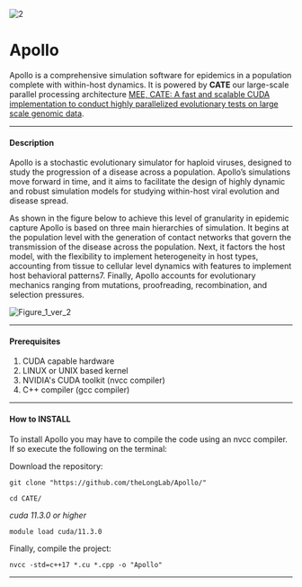 
![2](https://github.com/theLongLab/Apollo/assets/55466094/51519eae-aacc-4afb-87aa-8a6ce20656ef)
# Apollo

Apollo is a comprehensive simulation software for epidemics in a population complete with within-host dynamics. It is powered by **CATE** our large-scale parallel processing architecture [MEE, CATE: A fast and scalable CUDA implementation to conduct highly parallelized evolutionary tests on large scale genomic data](https://doi.org/10.1111/2041-210X.14168).

---
#### Description

Apollo is a stochastic evolutionary simulator for haploid viruses, designed to study the progression of a disease across a population. Apollo’s simulations move forward in time, and it aims to facilitate the design of highly dynamic and robust simulation models for studying within-host viral evolution and disease spread.

As shown in the figure below to achieve this level of granularity in epidemic capture Apollo is based on three main hierarchies of simulation. It begins at the population level with the generation of contact networks that govern the transmission of the disease across the population. Next, it factors the host model, with the flexibility to implement heterogeneity in host types, accounting from tissue to cellular level dynamics with features to implement host behavioral patterns7. Finally, Apollo accounts for evolutionary mechanics ranging from mutations, proofreading, recombination, and selection pressures.

![Figure_1_ver_2](https://github.com/theLongLab/Apollo/assets/55466094/e4990d52-bfad-45f6-8a47-52c8767cfbe0)

---
#### Prerequisites

1. CUDA capable hardware
2. LINUX or UNIX based kernel
3. NVIDIA's CUDA toolkit (nvcc compiler)
4. C++ compiler (gcc compiler)

---

#### How to INSTALL

To install Apollo you may have to compile the code using an nvcc compiler. If so execute the following on the terminal:

Download the repository:
````
git clone "https://github.com/theLongLab/Apollo/"
````
````
cd CATE/
````
*cuda 11.3.0 or higher*
````
module load cuda/11.3.0
````

Finally, compile the project:
````
nvcc -std=c++17 *.cu *.cpp -o "Apollo"
````
---
